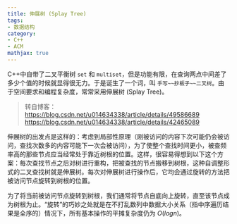 ```yaml
---
title: 伸展树 (Splay Tree)
tags:
- 数据结构
category:
- C++
- ACM
mathjax: true
---
```


C++中自带了二叉平衡树 `set` 和 `multiset`，但是功能有限，在查询两点中间差了多少个值的时候就显得很无力。于是诞生了一个词，叫 `手写~~抄板子~~二叉树`。由于空间要求和编程复杂度，常常采用伸展树 (Splay Tree)。

> 转自博客：
> https://blog.csdn.net/u014634338/article/details/49586689
> https://blog.csdn.net/u014634338/article/details/42465089

伸展树的出发点是这样的：考虑到局部性原理（刚被访问的内容下次可能仍会被访问，查找次数多的内容可能下一次会被访问），为了使整个查找时间更小，被查频率高的那些节点应当经常处于靠近树根的位置。这样，很容易得想到以下这个方案：每次查找节点之后对树进行重构，把被查找的节点搬移到树根，这种自调整形式的二叉查找树就是伸展树。每次对伸展树进行操作后，它均会通过旋转的方法把被访问节点旋转到树根的位置。

为了将当前被访问节点旋转到树根，我们通常将节点自底向上旋转，直至该节点成为树根为止。“旋转”的巧妙之处就是在不打乱数列中数据大小关系（指中序遍历结果是全序的）情况下，所有基本操作的平摊复杂度仍为 $O(log n)$。
